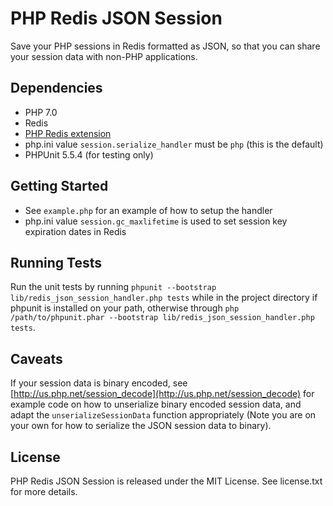 # PHP Redis JSON Session

Save your PHP sessions in Redis formatted as JSON, so that you can share your session data with non-PHP applications.


## Dependencies

* PHP 7.0
* Redis
* [PHP Redis extension](https://github.com/phpredis/phpredis)
* php.ini value `session.serialize_handler` must be `php` (this is the default)
* PHPUnit 5.5.4 (for testing only)

## Getting Started

* See `example.php` for an example of how to setup the handler
* php.ini value `session.gc_maxlifetime` is used to set session key expiration dates in Redis

## Running Tests

Run the unit tests by running `phpunit --bootstrap lib/redis_json_session_handler.php tests` while in the project directory if phpunit is installed on your path, otherwise through `php /path/to/phpunit.phar --bootstrap lib/redis_json_session_handler.php tests`.

## Caveats

If your session data is binary encoded, see [http://us.php.net/session_decode](http://us.php.net/session_decode) for example code on how to unserialize binary encoded session data, and adapt the `unserializeSessionData` function appropriately (Note you are on your own for how to serialize the JSON session data to binary).

## License

PHP Redis JSON Session is released under the MIT License. See license.txt for more details.